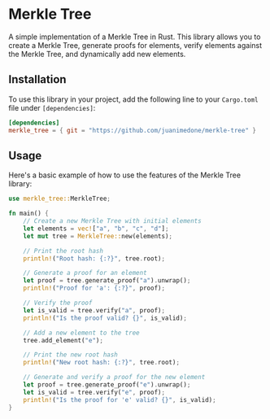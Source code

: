 # Merkle Tree

A simple implementation of a Merkle Tree in Rust. This library allows you to create a Merkle Tree, generate proofs for elements, verify elements against the Merkle Tree, and dynamically add new elements.

## Installation

To use this library in your project, add the following line to your `Cargo.toml` file under `[dependencies]`:

```toml
[dependencies]
merkle_tree = { git = "https://github.com/juanimedone/merkle-tree" }
```

## Usage

Here's a basic example of how to use the features of the Merkle Tree library:

```rust
use merkle_tree::MerkleTree;

fn main() {
    // Create a new Merkle Tree with initial elements
    let elements = vec!["a", "b", "c", "d"];
    let mut tree = MerkleTree::new(elements);

    // Print the root hash
    println!("Root hash: {:?}", tree.root);

    // Generate a proof for an element
    let proof = tree.generate_proof("a").unwrap();
    println!("Proof for 'a': {:?}", proof);

    // Verify the proof
    let is_valid = tree.verify("a", proof);
    println!("Is the proof valid? {}", is_valid);

    // Add a new element to the tree
    tree.add_element("e");

    // Print the new root hash
    println!("New root hash: {:?}", tree.root);

    // Generate and verify a proof for the new element
    let proof = tree.generate_proof("e").unwrap();
    let is_valid = tree.verify("e", proof);
    println!("Is the proof for 'e' valid? {}", is_valid);
}
```
